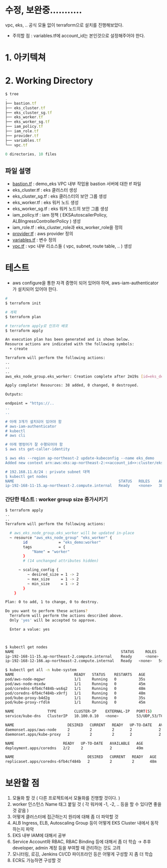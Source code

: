 # 수정, 보완중...........

vpc, eks, .. 공식 모듈 없이 terraform으로 설치를 진행해보았다.

- 주의할 점 : variables.tf에 account_id는 본인것으로 설정해주어야 한다.

# 1. 아키텍쳐

# 2. Working Directory

```jsx
$ tree
.
├── bastion.tf
├── eks_cluster.tf
├── eks_cluster_sg.tf
├── eks_worker.tf
├── eks_worker_sg.tf
├── iam_policy.tf
├── iam_role.tf
├── provider.tf
├── variables.tf
└── vpc.tf

0 directories, 10 files
```

## 파일 설명

- [bastion.tf](http://bastion.tf) : demo_eks VPC 내부 작업용 bastion 서버에 대한 tf 파일
- eks_cluster.tf : eks 클러스터 생성
- eks_cluster_sg.tf : eks 클러스터의 보안 그룹 생성
- eks_worker.tf : eks 워커 노드 생성
- eks_worker_sg.tf : eks 워커 노드의 보안 그룹 생성
- iam_policy.tf : iam 정책 ( EKSAutoscailerPolicy, ALBIngressControllerPolicy ) 생성
- iam_role.tf : eks_cluster_role과 eks_worker_role을 정의
- [provider.tf](http://provider.tf) : aws provider 정의
- [variables.tf](http://variables.tf) : 변수 정의
- [vpc.tf](http://vpc.tf) : vpc 내부 리소스들 ( vpc, subnet, route table, .. ) 생성

# 테스트

- aws configure을 통한 자격 증명이 되어 있어야 하며, aws-iam-authenticator가 설치되어 있어야 한다.

```bash
# 
$ terraform init

# 계획
$ terraform plan

# terraform apply로 인프라 배포
$ terraform apply

An execution plan has been generated and is shown below.
Resource actions are indicated with the following symbols:
  + create

Terraform will perform the following actions:
..
..
..
aws_eks_node_group.eks_worker: Creation complete after 2m19s [id=eks_demo:worker]

Apply complete! Resources: 38 added, 0 changed, 0 destroyed.

Outputs:

endpoint = "https://..
..
..

# 아래 3개가 설치되어 있어야 함
# aws-iam-authenticator
# kubectl
# aws cli

# 아래 명렁어가 잘 수행되어야 함
$ aws sts get-caller-identity

$ aws eks --region ap-northeast-2 update-kubeconfig --name eks_demo
Added new context arn:aws:eks:ap-northeast-2:<<account_id>>:cluster/eks_demo to /home/user/.kube/config

# 192.168.11.0/24 : private subnet 대역
$ kubectl get nodes
NAME                                               STATUS   ROLES    AGE   VERSION
ip-192-168-11-15.ap-northeast-2.compute.internal   Ready    <none>   38m   v1.18.9-eks-d1db3c
```

### 간단한 테스트 : worker group size 증가시키기
```bash
$ terraform apply
..
..
Terraform will perform the following actions:

  # aws_eks_node_group.eks_worker will be updated in-place
  ~ resource "aws_eks_node_group" "eks_worker" {
        id              = "eks_demo:worker"
        tags            = {
            "Name" = "worker"
        }
        # (14 unchanged attributes hidden)

      ~ scaling_config {
          ~ desired_size = 1 -> 2
          ~ max_size     = 1 -> 2
          ~ min_size     = 1 -> 2
        }
    }

Plan: 0 to add, 1 to change, 0 to destroy.

Do you want to perform these actions?
  Terraform will perform the actions described above.
  Only 'yes' will be accepted to approve.

  Enter a value: yes



$ kubectl get nodes
NAME                                                STATUS     ROLES    AGE   VERSION
ip-192-168-11-15.ap-northeast-2.compute.internal    Ready      <none>   45m   v1.18.9-eks-d1db3c
ip-192-168-12-166.ap-northeast-2.compute.internal   Ready   <none>   5s    v1.18.9-eks-d1db3c

$ kubectl get all -n kube-system
NAME                           READY   STATUS    RESTARTS   AGE
pod/aws-node-mqpwr             1/1     Running   0          35s
pod/aws-node-msxdw             1/1     Running   0          45m
pod/coredns-6fb4cf484b-ws6q2   1/1     Running   0          48m
pod/coredns-6fb4cf484b-x9rfj   1/1     Running   0          48m
pod/kube-proxy-b4d2g           1/1     Running   0          35s
pod/kube-proxy-rfdlm           1/1     Running   0          45m

NAME               TYPE        CLUSTER-IP    EXTERNAL-IP   PORT(S)         AGE
service/kube-dns   ClusterIP   10.100.0.10   <none>        53/UDP,53/TCP   49m

NAME                        DESIRED   CURRENT   READY   UP-TO-DATE   AVAILABLE   NODE SELECTOR   AGE
daemonset.apps/aws-node     2         2         2       2            2           <none>          49m
daemonset.apps/kube-proxy   2         2         2       2            2           <none>          49m

NAME                      READY   UP-TO-DATE   AVAILABLE   AGE
deployment.apps/coredns   2/2     2            2           49m

NAME                                 DESIRED   CURRENT   READY   AGE
replicaset.apps/coredns-6fb4cf484b   2         2         2       48m
```

# 보완할 점

1. 모듈화 할 것 ( 다른 프로젝트에서 모듈화를 진행할 것이다. )
2. worker 인스턴스 Name 태그 붙일 것 ( 각 워커에 -1, -2, .. 등을 할 수 있다면 좋을 것 같음 )
3. 어떻게 클러스터에 접근하는지 원리에 대해 좀 더 파악할 것
4. ALB Ingress, ELB, Autoscaling Group 등이 어떻게 EKS Cluster 내에서 동작하는지 파악
5. EKS 내부 IAM에 대해서 공부
6. Service Account와 RBAC, RBAC Binding 등에 대해서 좀 더 학습 → 추후 developer, admin 계정 등을 부여할 때 관리하는 것도 고려
7. 모니터링, 로깅, Jenkins CI/CD 파이프라인 등은 어떻게 구성할 지 좀 더 학습
8. ECR도 가능하면 구성할 것